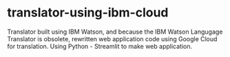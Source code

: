 # translator-using-ibm-cloud

Translator built using IBM Watson, and because the IBM Watson Langugage Translator is obsolete, rewritten web application code using Google Cloud for translation. Using Python - Streamlit to make web application.
